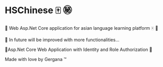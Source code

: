 # HSChinese :mahjong: :secret:
🌟 Web Asp.Net Core application for asian language learning platform :mahjong: 📖
<br>

:pushpin: In future will be improved with more functionalities...<br>

📌Asp.Net Core Web Application with Identity and Role Authorization 📌 <br>

Made with love by Gergana ™

